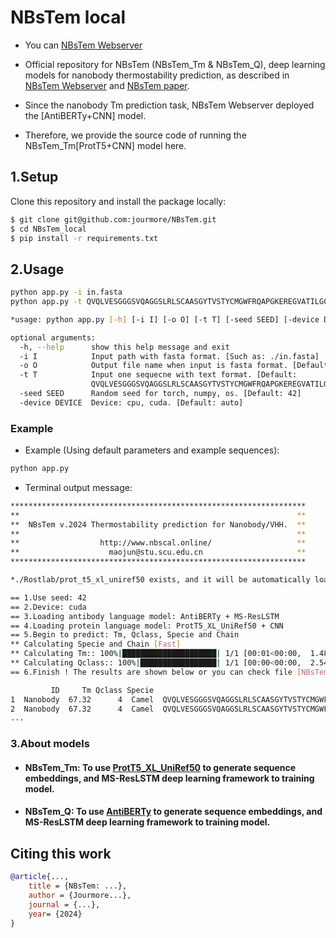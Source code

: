 # NBsTem local
- You can [NBsTem Webserver](http://www.nbscal.online/)

- Official repository for NBsTem (NBsTem_Tm & NBsTem_Q), deep learning models for nanobody thermostability prediction, as described in [NBsTem Webserver](http://www.nbscal.online/) and [NBsTem paper](http://www.nbscal.online/).

- Since the nanobody Tm prediction task, NBsTem Webserver deployed the [AntiBERTy+CNN] model.
- Therefore, we provide the source code of running the NBsTem_Tm[ProtT5+CNN] model here.

## 1.Setup

Clone this repository and install the package locally:
```bash
$ git clone git@github.com:jourmore/NBsTem.git
$ cd NBsTem_local
$ pip install -r requirements.txt
```

## 2.Usage

```bash
python app.py -i in.fasta
python app.py -t QVQLVESGGGSVQAGGSLRLSCAASGYTVSTYCMGWFRQAPGKEREGVATILGGSTYYGDSVKGRFTISQDNAKNTVYLQMNSLKPEDTAIYYCAGSTVASTGWCSRLRPYDYHYRGQGTQVTVSS
```

```bash
*usage: python app.py [-h] [-i I] [-o O] [-t T] [-seed SEED] [-device DEVICE]

optional arguments:
  -h, --help      show this help message and exit
  -i I            Input path with fasta format. [Such as: ./in.fasta]
  -o O            Output file name when input is fasta format. [Default: "Output-NBsTem-[Year]-[Month]-[Day].csv"
  -t T            Input one sequecne with text format. [Default:
                  QVQLVESGGGSVQAGGSLRLSCAASGYTVSTYCMGWFRQAPGKEREGVATILGGSTYYGDSVKGRFTISQDNAKNTVYLQMNSLKPEDTAIYYCAGSTVASTGWCSRLRPYDYHYRGQGTQVTVSS]
  -seed SEED      Random seed for torch, numpy, os. [Default: 42]
  -device DEVICE  Device: cpu, cuda. [Default: auto]
```

### Example

- Example (Using default parameters and example sequences):

```bash
python app.py
```

- Terminal output message:

```bash
******************************************************************
**                                                              **
**  NBsTem v.2024 Thermostability prediction for Nanobody/VHH.  **
**                                                              **
**                  http://www.nbscal.online/                   **
**                    maojun@stu.scu.edu.cn                     **
******************************************************************

*./Rostlab/prot_t5_xl_uniref50 exists, and it will be automatically loaded.

== 1.Use seed: 42
== 2.Device: cuda
== 3.Loading antibody language model: AntiBERTy + MS-ResLSTM
== 4.Loading protein language model: ProtT5_XL_UniRef50 + CNN
== 5.Begin to predict: Tm, Qclass, Specie and Chain
** Calculating Specie and Chain [Fast]
** Calculating Tm:: 100%|█████████████████████| 1/1 [00:01<00:00,  1.48s/it]
** Calculating Qclass:: 100%|█████████████████| 1/1 [00:00<00:00,  2.54it/s]
== 6.Finish ! The results are shown below or you can check file [NBsTem-2024-12-13.csv]

         ID     Tm Qclass Specie                                           Sequence
1  Nanobody  67.32      4  Camel  QVQLVESGGGSVQAGGSLRLSCAASGYTVSTYCMGWFRQAPGKERE...
2  Nanobody  67.32      4  Camel  QVQLVESGGGSVQAGGSLRLSCAASGYTVSTYCMGWFRQAPGKERE...
...
```

### 3.About models

- #### **NBsTem_Tm**: To use [ProtT5_XL_UniRef50](https://huggingface.co/Rostlab/prot_t5_xl_uniref50) to generate sequence embeddings, and MS-ResLSTM deep learning framework to training model.

- #### **NBsTem_Q**: To use [AntiBERTy](https://github.com/jeffreyruffolo/AntiBERTy) to generate sequence embeddings, and MS-ResLSTM deep learning framework to training model.

## Citing this work

```bibtex
@article{...,
    title = {NBsTem: ...},
    author = {Jourmore...},
    journal = {...},
    year= {2024}
}
```